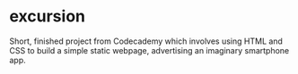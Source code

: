 # excursion
Short, finished project from Codecademy which involves using HTML and CSS to build a simple static webpage, advertising an imaginary smartphone app.
